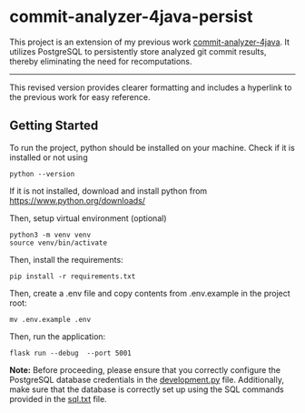 # commit-analyzer-4java-persist

This project is an extension of my previous work [commit-analyzer-4java](https://github.com/bhattasuraj76/commit-analyzer-4java). It utilizes PostgreSQL to persistently store analyzed git commit results, thereby eliminating the need for recomputations.

---

This revised version provides clearer formatting and includes a hyperlink to the previous work for easy reference.

## Getting Started

To run the project, python should be installed on your machine.
Check if it is installed or not using

```
python --version
```

If it is not installed, download and install python from https://www.python.org/downloads/


Then, setup virtual environment (optional)

```
python3 -m venv venv
source venv/bin/activate
```

Then, install the requirements:

```
pip install -r requirements.txt
```

Then, create a .env file and copy contents from .env.example in the project root:

```
mv .env.example .env
```

Then, run the application:

```
flask run --debug  --port 5001
```


**Note:**
Before proceeding, please ensure that you correctly configure the PostgreSQL database credentials in the [development.py](app/config/development.py) file. Additionally, make sure that the database is correctly set up using the SQL commands provided in the [sql.txt](/sql.txt) file.


